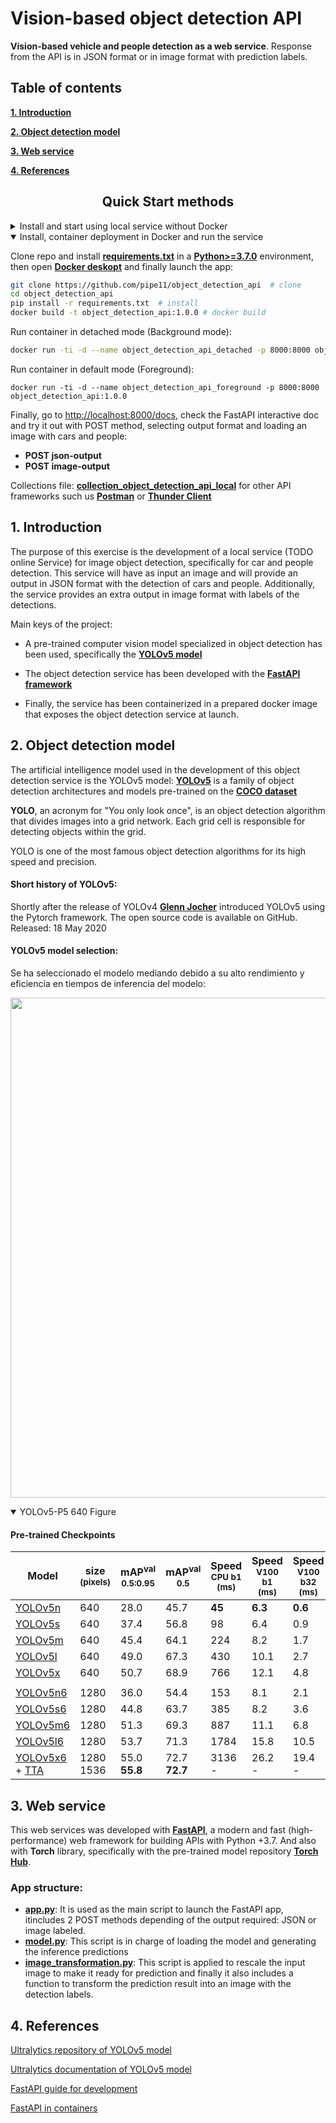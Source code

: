 # Vision-based object detection API
**Vision-based vehicle and people detection as a web service**. Response from the API is in JSON format or in image format with prediction labels.

## Table of contents


**[1. Introduction](#1.-Introduction)**

**[2. Object detection model](#2.-Object-detection-model)**

**[3. Web service](#3.-Web-service)**

**[4. References](#4.-References)**


## <div align="center">Quick Start methods</div>

<details closed>
<summary>Install and start using local service without Docker</summary>

Clone repo and install [requirements.txt](https://github.com/pipe11/object_detection_api/blob/master/requirements.txt) in a
[**Python>=3.7.0**](https://www.python.org/) environment, then launch the app:

```bash
git clone https://github.com/pipe11/object_detection_api  # clone
cd object_detection_api
pip install -r requirements.txt  # install
uvicorn app:app --host 0.0.0.0 --port 8000 # launch app
```
Finally, go to [http://localhost:8000/docs](http://localhost:8000/docs), check the FastAPI interactive doc and try it out with POST method, selecting output format and loading an image with cars and people:
- **POST json-output**
- **POST image-output**

Collections file: [**collection_object_detection_api_local**](ttps://github.com/pipe11/object_detection_api/blob/master/collection_object_detection_api_local)  for other API frameworks such us [**Postman**](https://www.postman.com/) or [**Thunder Client**](https://marketplace.visualstudio.com/items?itemName=rangav.vscode-thunder-client)

</details>

<details open>
<summary>Install, container deployment in Docker and run the service</summary>

Clone repo and install [**requirements.txt**](https://github.com/pipe11/object_detection_api/blob/master/requirements.txt) in a
[**Python>=3.7.0**](https://www.python.org/) environment, then open [**Docker deskopt**](https://www.docker.com/products/docker-desktop) and finally launch the app:

```bash
git clone https://github.com/pipe11/object_detection_api  # clone
cd object_detection_api
pip install -r requirements.txt  # install
docker build -t object_detection_api:1.0.0 # docker build
```
Run container in detached mode (Background mode):
```bash
docker run -ti -d --name object_detection_api_detached -p 8000:8000 object_detection_api:1.0.0
```
Run container in default mode (Foreground):
```
docker run -ti -d --name object_detection_api_foreground -p 8000:8000 object_detection_api:1.0.0
```
Finally, go to [http://localhost:8000/docs](http://localhost:8000/docs), check the FastAPI interactive doc and try it out with POST method, selecting output format and loading an image with cars and people:
- **POST json-output**
- **POST image-output**

Collections file: [**collection_object_detection_api_local**](ttps://github.com/pipe11/object_detection_api/blob/master/collection_object_detection_api_local)  for other API frameworks such us [**Postman**](https://www.postman.com/) or [**Thunder Client**](https://marketplace.visualstudio.com/items?itemName=rangav.vscode-thunder-client)
</details>

## 1. Introduction
The purpose of this exercise is the development of a local service (TODO online Service) for image object detection, specifically for car and people detection. This service will have as input an image and will provide an output in JSON format with the detection of cars and people. Additionally, the service provides an extra output in image format with labels of the detections.

Main keys of the project:
- A pre-trained computer vision model specialized in object detection has been used, specifically the **[YOLOv5 model](https://github.com/ultralytics/yolov5)**

- The object detection service has been developed with the **[FastAPI framework](https://fastapi.tiangolo.com/)**

- Finally, the service has been containerized in a prepared docker image that exposes the object detection service at launch.


## 2. Object detection model

The artificial intelligence model used in the development of this object detection service is the YOLOv5 model: **[YOLOv5](https://github.com/ultralytics/yolov5)** is a family of object detection architectures and models pre-trained on the **[COCO dataset](https://cocodataset.org/#home)**

**YOLO**, an acronym for "You only look once", is an object detection algorithm that divides images into a grid network. Each grid cell is responsible for detecting objects within the grid.

YOLO is one of the most famous object detection algorithms for its high speed and precision.

#### Short history of YOLOv5:
Shortly after the release of YOLOv4 **[Glenn Jocher](https://github.com/glenn-jocher)** introduced YOLOv5 using the Pytorch framework. The open source code is available on GitHub. Released: 18 May 2020

#### YOLOv5 model selection:
Se ha seleccionado el modelo mediando debido a su alto rendimiento y eficiencia en tiempos de inferencia del modelo:
<p align="left"><img width="800" src="https://user-images.githubusercontent.com/26833433/155040763-93c22a27-347c-4e3c-847a-8094621d3f4e.png"></p>
<details open>
  <summary>YOLOv5-P5 640 Figure</summary>

#### Pre-trained Checkpoints

| Model                                                                                                | size<br><sup>(pixels) | mAP<sup>val<br>0.5:0.95 | mAP<sup>val<br>0.5 | Speed<br><sup>CPU b1<br>(ms) | Speed<br><sup>V100 b1<br>(ms) | Speed<br><sup>V100 b32<br>(ms) | params<br><sup>(M) | FLOPs<br><sup>@640 (B) |
|------------------------------------------------------------------------------------------------------|-----------------------|-------------------------|--------------------|------------------------------|-------------------------------|--------------------------------|--------------------|------------------------|
| [YOLOv5n](https://github.com/ultralytics/yolov5/releases/download/v6.2/yolov5n.pt)                   | 640                   | 28.0                    | 45.7               | **45**                       | **6.3**                       | **0.6**                        | **1.9**            | **4.5**                |
| [YOLOv5s](https://github.com/ultralytics/yolov5/releases/download/v6.2/yolov5s.pt)                   | 640                   | 37.4                    | 56.8               | 98                           | 6.4                           | 0.9                            | 7.2                | 16.5                   |
| [YOLOv5m](https://github.com/ultralytics/yolov5/releases/download/v6.2/yolov5m.pt)                   | 640                   | 45.4                    | 64.1               | 224                          | 8.2                           | 1.7                            | 21.2               | 49.0                   |
| [YOLOv5l](https://github.com/ultralytics/yolov5/releases/download/v6.2/yolov5l.pt)                   | 640                   | 49.0                    | 67.3               | 430                          | 10.1                          | 2.7                            | 46.5               | 109.1                  |
| [YOLOv5x](https://github.com/ultralytics/yolov5/releases/download/v6.2/yolov5x.pt)                   | 640                   | 50.7                    | 68.9               | 766                          | 12.1                          | 4.8                            | 86.7               | 205.7                  |
|                                                                                                      |                       |                         |                    |                              |                               |                                |                    |                        |
| [YOLOv5n6](https://github.com/ultralytics/yolov5/releases/download/v6.2/yolov5n6.pt)                 | 1280                  | 36.0                    | 54.4               | 153                          | 8.1                           | 2.1                            | 3.2                | 4.6                    |
| [YOLOv5s6](https://github.com/ultralytics/yolov5/releases/download/v6.2/yolov5s6.pt)                 | 1280                  | 44.8                    | 63.7               | 385                          | 8.2                           | 3.6                            | 12.6               | 16.8                   |
| [YOLOv5m6](https://github.com/ultralytics/yolov5/releases/download/v6.2/yolov5m6.pt)                 | 1280                  | 51.3                    | 69.3               | 887                          | 11.1                          | 6.8                            | 35.7               | 50.0                   |
| [YOLOv5l6](https://github.com/ultralytics/yolov5/releases/download/v6.2/yolov5l6.pt)                 | 1280                  | 53.7                    | 71.3               | 1784                         | 15.8                          | 10.5                           | 76.8               | 111.4                  |
| [YOLOv5x6](https://github.com/ultralytics/yolov5/releases/download/v6.2/yolov5x6.pt)<br>+ [TTA](https://github.com/ultralytics/yolov5/issues/303) | 1280<br>1536          | 55.0<br>**55.8**        | 72.7<br>**72.7**   | 3136<br>-                    | 26.2<br>-                     | 19.4<br>-                      | 140.7<br>-         | 209.8<br>-             |

## 3. Web service
This web services was developed with **[FastAPI](https://fastapi.tiangolo.com/)**, a modern and fast (high-performance) web framework for building APIs with Python +3.7. And also with **Torch** library, specifically with the pre-trained model repository **[Torch Hub](https://pytorch.org/hub/)**.

### App structure:
- **[app.py](https://github.com/pipe11/object_detection_api/blob/master/app.py)**: It is used as the main script to launch the FastAPI app, itincludes 2 POST methods depending of the output required: JSON or image labeled.
- **[model.py](https://github.com/pipe11/object_detection_api/blob/master/model.py)**: This script is in charge of loading the model and generating the inference predictions
- **[image_transformation.py](https://github.com/pipe11/object_detection_api/blob/master/image_transformation.py)**: This script is applied to rescale the input image to make it ready for prediction and finally it also includes a function to transform the prediction result into an image with the detection labels.

## 4. References

[Ultralytics repository of YOLOv5 model](https://github.com/ultralytics/yolov5)

[Ultralytics documentation of YOLOv5 model](https://zenodo.org/record/7002879#.Y1bjJHZBxPY)

[FastAPI guide for development](https://fastapi.tiangolo.com/tutorial/first-steps/)

[FastAPI in containers](https://fastapi.tiangolo.com/deployment/docker/)
